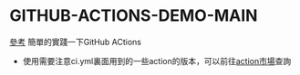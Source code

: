 # GITHUB-ACTIONS-DEMO-MAIN

[參考](http://www.ruanyifeng.com/blog/2019/09/getting-started-with-github-actions.html)
簡單的實踐一下GitHub ACtions
- 使用需要注意ci.yml裏面用到的一些action的版本，可以前往[action市場](https://github.com/marketplace?type=actions)查詢